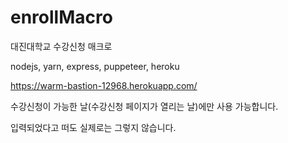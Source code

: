 # enrollMacro

대진대학교 수강신청 매크로

nodejs, yarn, express, puppeteer, heroku

https://warm-bastion-12968.herokuapp.com/

수강신청이 가능한 날(수강신청 페이지가 열리는 날)에만 사용 가능합니다.

입력되었다고 떠도 실제로는 그렇지 않습니다.
